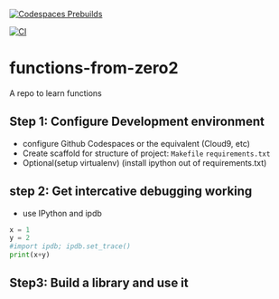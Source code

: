 [![Codespaces Prebuilds](https://github.com/LoicSteve/functions-from-zero2/actions/workflows/codespaces/create_codespaces_prebuilds/badge.svg)](https://github.com/LoicSteve/functions-from-zero2/actions/workflows/codespaces/create_codespaces_prebuilds)


[![CI](https://github.com/LoicSteve/functions-from-zero2/actions/workflows/main.yml/badge.svg)](https://github.com/LoicSteve/functions-from-zero2/actions/workflows/main.yml)

# functions-from-zero2
A repo to learn functions


## Step 1: Configure Development environment

* configure Github Codespaces or the equivalent (Cloud9, etc)
* Create scaffold for structure of project: `Makefile` `requirements.txt`
* Optional(setup virtualenv) (install ipython out of requirements.txt)

## step 2: Get intercative debugging working

* use IPython and ipdb

```python
x = 1
y = 2
#import ipdb; ipdb.set_trace()
print(x+y)
```

## Step3: Build a library and use it
